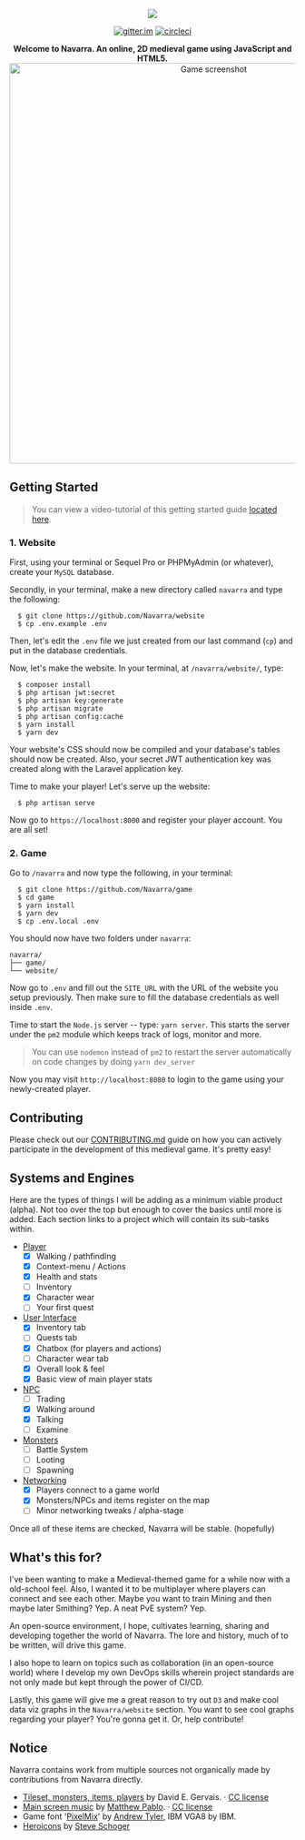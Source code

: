 <p align="center">
  <img src="https://github.com/Navarra/game/raw/master/src/assets/logo.png"/>
</p>

<p align="center">
  <a href="https://gitter.im/Navarra/game"><img src="https://badges.gitter.im/Navarra/game.svg" alt="gitter.im"></a>
  <a href="https://circleci.com/gh/Navarra/game/tree/master"><img src="https://circleci.com/gh/Navarra/game/tree/master.svg?style=svg" alt="circleci"></a>
</p>

<p align="center">
  <strong>Welcome to Navarra. An online, 2D medieval game using JavaScript and HTML5.</strong>

  <img width="704" alt="Game screenshot" src="https://user-images.githubusercontent.com/616320/34860792-9a2c0ee8-f725-11e7-9e60-91b8610926f2.png">
</p>

## Getting Started

> You can view a video-tutorial of this getting started guide [located here](https://www.youtube.com/watch?v=5a69TEEJ-oY).

### 1. Website

First, using your terminal or Sequel Pro or PHPMyAdmin (or whatever), create your `MySQL` database.

Secondly, in your terminal, make a new directory called `navarra` and type the following:

      $ git clone https://github.com/Navarra/website
      $ cp .env.example .env

Then, let's edit the `.env` file we just created from our last command (`cp`) and put in the database credentials.

Now, let's make the website. In your terminal, at `/navarra/website/`, type:

      $ composer install
      $ php artisan jwt:secret
      $ php artisan key:generate
      $ php artisan migrate
      $ php artisan config:cache
      $ yarn install
      $ yarn dev

Your website's CSS should now be compiled and your database's tables should now be created. Also, your secret JWT authentication key was created along with the Laravel application key.

Time to make your player! Let's serve up the website:

      $ php artisan serve

Now go to `https://localhost:8000` and register your player account. You are all set!

### 2. Game

Go to `/navarra` and now type the following, in your terminal:

      $ git clone https://github.com/Navarra/game
      $ cd game
      $ yarn install
      $ yarn dev
      $ cp .env.local .env

You should now have two folders under `navarra`:

    navarra/
    ├── game/
    └── website/

Now go to `.env` and fill out the `SITE_URL` with the URL of the website you setup previously. Then make sure to fill the database credentials as well inside `.env`.

Time to start the `Node.js` server -- type: `yarn server`. This starts the server under the `pm2` module which keeps track of logs, monitor and more.

> You can use `nodemon` instead of `pm2` to restart the server automatically on code changes by doing `yarn dev_server`

Now you may visit `http://localhost:8080` to login to the game using your newly-created player.

## Contributing

Please check out our [CONTRIBUTING.md](https://github.com/Navarra/game/blob/master/CONTRIBUTING.md) guide on how you can actively participate in the development of this medieval game. It's pretty easy!

## Systems and Engines

Here are the types of things I will be adding as a minimum viable product (alpha). Not too over the top but enough to cover the basics until more is added. Each section links to a project which will contain its sub-tasks within.

- [Player](https://github.com/Navarra/game/projects/1)
  - [x] Walking / pathfinding
  - [x] Context-menu / Actions
  - [X] Health and stats
  - [ ] Inventory
  - [X] Character wear
  - [ ] Your first quest
- [User Interface](https://github.com/Navarra/game/projects/2)
  - [x] Inventory tab
  - [ ] Quests tab
  - [x] Chatbox (for players and actions)
  - [ ] Character wear tab
  - [x] Overall look &amp; feel
  - [x] Basic view of main player stats
- [NPC](https://github.com/Navarra/game/projects/3)
  - [ ] Trading
  - [x] Walking around
  - [x] Talking
  - [ ] Examine
- [Monsters](https://github.com/Navarra/game/projects/3)
  - [ ] Battle System
  - [ ] Looting
  - [ ] Spawning
- [Networking](https://github.com/Navarra/game/projects/5)
  - [X] Players connect to a game world
  - [X] Monsters/NPCs and items register on the map
  - [ ] Minor networking tweaks / alpha-stage

Once all of these items are checked, Navarra will be stable. (hopefully)

## What's this for?

I've been wanting to make a Medieval-themed game for a while now with a old-school feel. Also, I wanted it to be multiplayer where players can connect and see each other. Maybe you want to train Mining and then maybe later Smithing? Yep. A neat PvE system? Yep.

An open-source environment, I hope, cultivates learning, sharing and developing together the world of Navarra. The lore and history, much of to be written, will drive this game.

I also hope to learn on topics such as collaboration (in an open-source world) where I develop my own DevOps skills wherein project standards are not only made but kept through the power of CI/CD.

Lastly, this game will give me a great reason to try out `D3` and make cool data viz graphs in the `Navarra/website` section. You want to see cool graphs regarding your player? You're gonna get it. Or, help contribute!

## Notice

Navarra contains work from multiple sources not organically made by contributions from Navarra directly.

- [Tileset, monsters, items, players](http://pousse.rapiere.free.fr/tome/tome-tiles.htm) by David E. Gervais. &middot; [CC license](https://creativecommons.org/licenses/by/3.0/)
- [Main screen music](https://opengameart.org/content/enchanted-festival) by [Matthew Pablo](http://www.matthewpablo.com). &middot; [CC license](https://creativecommons.org/licenses/by/3.0/)
- Game font '[PixelMix](https://www.dafont.com/pixelmix.font)' by [Andrew Tyler](http://andrewtyler.net/fonts/), IBM VGA8 by IBM.
- [Heroicons](https://github.com/sschoger/heroicons-ui) by [Steve Schoger](http://www.steveschoger.com/)
